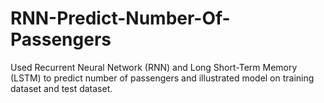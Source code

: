 # RNN-Predict-Number-Of-Passengers


Used Recurrent Neural Network (RNN) and Long Short-Term Memory (LSTM) to predict number of passengers and illustrated model on training dataset and test dataset. 
